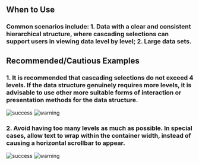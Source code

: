 ## When to Use

### Common scenarios include: 1. Data with a clear and consistent hierarchical structure, where cascading selections can support users in viewing data level by level; 2. Large data sets.

## Recommended/Cautious Examples

### 1. It is recommended that cascading selections do not exceed 4 levels. If the data structure genuinely requires more levels, it is advisable to use other more suitable forms of interaction or presentation methods for the data structure.

![success](001)
![warning](002)

### 2. Avoid having too many levels as much as possible. In special cases, allow text to wrap within the container width, instead of causing a horizontal scrollbar to appear.

![success](003)
![warning](004)
